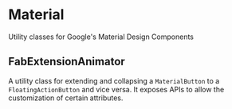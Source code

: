 # Material

Utility classes for Google's Material Design Components

## FabExtensionAnimator

A utility class for extending and collapsing a ```MaterialButton``` to a ```FloatingActionButton``` and vice versa.
It exposes APIs to allow the customization of certain attributes.




